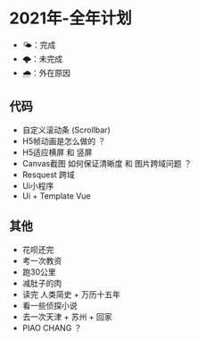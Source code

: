 # 2021年-全年计划

+ 🌤️：完成
+ 🌩️：未完成
+ 🌧️：外在原因 

## 代码
- 自定义滚动条 (Scrollbar)
- H5帧动画是怎么做的 ？
- H5适应横屏 和 竖屏
- Canvas截图 如何保证清晰度 和 图片跨域问题 ？
- Resquest 跨域
- Ui小程序
- Ui + Template Vue

## 其他
- 花呗还完
- 考一次教资
- 跑30公里
- 减肚子的肉
- 读完 人类简史 + 万历十五年
- 看一些侦探小说
- 去一次天津 + 苏州 + 回家
- PIAO CHANG ？
